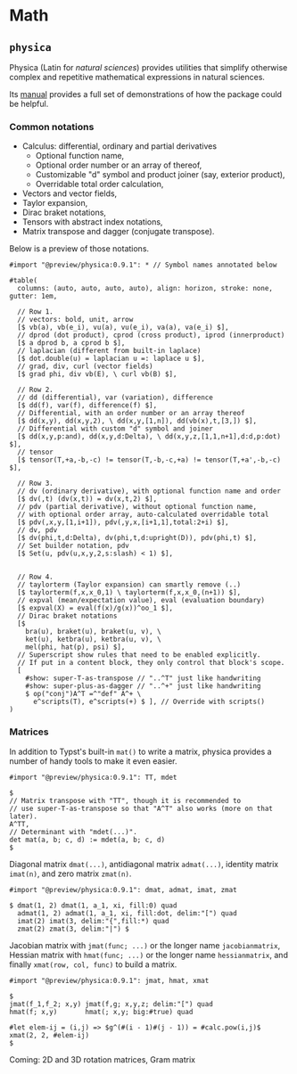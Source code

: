 # Math

## `physica`

Physica (Latin for _natural sciences_) provides utilities that simplify
otherwise complex and repetitive mathematical expressions in natural sciences.

Its [manual](https://github.com/Leedehai/typst-physics/blob/master/physica-manual.pdf)
provides a full set of demonstrations of how the package could be helpful.

### Common notations

* Calculus: differential, ordinary and partial derivatives
  * Optional function name,
  * Optional order number or an array of thereof,
  * Customizable "d" symbol and product joiner (say, exterior product),
  * Overridable total order calculation,
* Vectors and vector fields,
* Taylor expansion,
* Dirac braket notations,
* Tensors with abstract index notations,
* Matrix transpose and dagger (conjugate transpose).

Below is a preview of those notations.

```typ
#import "@preview/physica:0.9.1": * // Symbol names annotated below

#table(
  columns: (auto, auto, auto, auto), align: horizon, stroke: none, gutter: 1em,

  // Row 1.
  // vectors: bold, unit, arrow
  [$ vb(a), vb(e_i), vu(a), vu(e_i), va(a), va(e_i) $],
  // dprod (dot product), cprod (cross product), iprod (innerproduct)
  [$ a dprod b, a cprod b $],
  // laplacian (different from built-in laplace)
  [$ dot.double(u) = laplacian u =: laplace u $],
  // grad, div, curl (vector fields)
  [$ grad phi, div vb(E), \ curl vb(B) $],

  // Row 2.
  // dd (differential), var (variation), difference
  [$ dd(f), var(f), difference(f) $],
  // Differential, with an order number or an array thereof
  [$ dd(x,y), dd(x,y,2), \ dd(x,y,[1,n]), dd(vb(x),t,[3,]) $],
  // Differential with custom "d" symbol and joiner
  [$ dd(x,y,p:and), dd(x,y,d:Delta), \ dd(x,y,z,[1,1,n+1],d:d,p:dot) $],
  // tensor
  [$ tensor(T,+a,-b,-c) != tensor(T,-b,-c,+a) != tensor(T,+a',-b,-c) $],

  // Row 3.
  // dv (ordinary derivative), with optional function name and order
  [$ dv(,t) (dv(x,t)) = dv(x,t,2) $],
  // pdv (partial derivative), without optional function name,
  // with optional order array, auto-calculated overridable total
  [$ pdv(,x,y,[1,i+1]), pdv(,y,x,[i+1,1],total:2+i) $],
  // dv, pdv
  [$ dv(phi,t,d:Delta), dv(phi,t,d:upright(D)), pdv(phi,t) $],
  // Set builder notation, pdv
  [$ Set(u, pdv(u,x,y,2,s:slash) < 1) $],


  // Row 4.
  // taylorterm (Taylor expansion) can smartly remove (..)
  [$ taylorterm(f,x,x_0,1) \ taylorterm(f,x,x_0,(n+1)) $],
  // expval (mean/expectation value), eval (evaluation boundary)
  [$ expval(X) = eval(f(x)/g(x))^oo_1 $],
  // Dirac braket notations
  [$
    bra(u), braket(u), braket(u, v), \
    ket(u), ketbra(u), ketbra(u, v), \
    mel(phi, hat(p), psi) $],
  // Superscript show rules that need to be enabled explicitly.
  // If put in a content block, they only control that block's scope.
  [
    #show: super-T-as-transpose // "..^T" just like handwriting
    #show: super-plus-as-dagger // "..^+" just like handwriting
    $ op("conj")A^T =^"def" A^+ \
      e^scripts(T), e^scripts(+) $ ], // Override with scripts()
)
```

### Matrices

In addition to Typst's built-in `mat()` to write a matrix, physica provides a
number of handy tools to make it even easier.

```typ
#import "@preview/physica:0.9.1": TT, mdet

$
// Matrix transpose with "TT", though it is recommended to
// use super-T-as-transpose so that "A^T" also works (more on that later).
A^TT,
// Determinant with "mdet(...)".
det mat(a, b; c, d) := mdet(a, b; c, d)
$
```

Diagonal matrix `dmat(...)`, antidiagonal matrix `admat(...)`,
identity matrix `imat(n)`, and zero matrix `zmat(n)`.
```typ
#import "@preview/physica:0.9.1": dmat, admat, imat, zmat

$ dmat(1, 2) dmat(1, a_1, xi, fill:0) quad
  admat(1, 2) admat(1, a_1, xi, fill:dot, delim:"[") quad
  imat(2) imat(3, delim:"{",fill:*) quad
  zmat(2) zmat(3, delim:"|") $
```

Jacobian matrix with `jmat(func; ...)` or the longer name `jacobianmatrix`,
Hessian matrix with `hmat(func; ...)` or the longer name `hessianmatrix`, and
finally `xmat(row, col, func)` to build a matrix.
```typ
#import "@preview/physica:0.9.1": jmat, hmat, xmat

$
jmat(f_1,f_2; x,y) jmat(f,g; x,y,z; delim:"[") quad
hmat(f; x,y)       hmat(; x,y; big:#true) quad

#let elem-ij = (i,j) => $g^(#(i - 1)#(j - 1)) = #calc.pow(i,j)$
xmat(2, 2, #elem-ij)
$
```

Coming: 2D and 3D rotation matrices, Gram matrix
